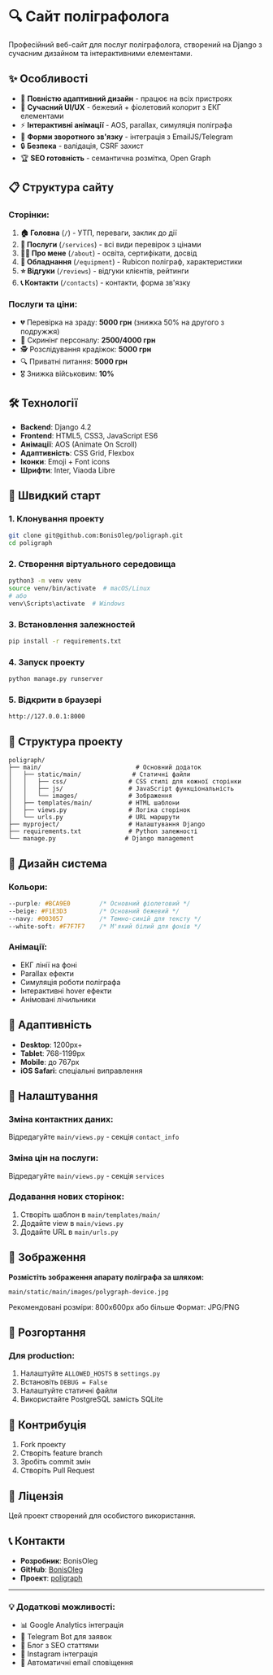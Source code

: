# 🔍 Сайт поліграфолога

Професійний веб-сайт для послуг поліграфолога, створений на Django з сучасним дизайном та інтерактивними елементами.

## ✨ Особливості

- 📱 **Повністю адаптивний дизайн** - працює на всіх пристроях
- 🎨 **Сучасний UI/UX** - бежевий + фіолетовий колорит з ЕКГ елементами
- ⚡ **Інтерактивні анімації** - AOS, parallax, симуляція поліграфа
- 📧 **Форми зворотного зв'язку** - інтеграція з EmailJS/Telegram
- 🔒 **Безпека** - валідація, CSRF захист
- 🏆 **SEO готовність** - семантична розмітка, Open Graph

## 📋 Структура сайту

### Сторінки:
1. **🏠 Головна** (`/`) - УТП, переваги, заклик до дії
2. **💼 Послуги** (`/services`) - всі види перевірок з цінами
3. **👨‍💼 Про мене** (`/about`) - освіта, сертифікати, досвід
4. **🔧 Обладнання** (`/equipment`) - Rubicon поліграф, характеристики
5. **⭐ Відгуки** (`/reviews`) - відгуки клієнтів, рейтинги
6. **📞 Контакти** (`/contacts`) - контакти, форма зв'язку

### Послуги та ціни:
- 💔 Перевірка на зраду: **5000 грн** (знижка 50% на другого з подружжя)
- 👔 Скринінг персоналу: **2500/4000 грн**
- 🕵️ Розслідування крадіжок: **5000 грн**
- 🔍 Приватні питання: **5000 грн**
- 🎖️ Знижка військовим: **10%**

## 🛠 Технології

- **Backend**: Django 4.2
- **Frontend**: HTML5, CSS3, JavaScript ES6
- **Анімації**: AOS (Animate On Scroll)
- **Адаптивність**: CSS Grid, Flexbox
- **Іконки**: Emoji + Font icons
- **Шрифти**: Inter, Viaoda Libre

## 🚀 Швидкий старт

### 1. Клонування проекту
```bash
git clone git@github.com:BonisOleg/poligraph.git
cd poligraph
```

### 2. Створення віртуального середовища
```bash
python3 -m venv venv
source venv/bin/activate  # macOS/Linux
# або
venv\Scripts\activate  # Windows
```

### 3. Встановлення залежностей
```bash
pip install -r requirements.txt
```

### 4. Запуск проекту
```bash
python manage.py runserver
```

### 5. Відкрити в браузері
```
http://127.0.0.1:8000
```

## 📁 Структура проекту

```
poligraph/
├── main/                          # Основний додаток
│   ├── static/main/              # Статичні файли
│   │   ├── css/                 # CSS стилі для кожної сторінки
│   │   ├── js/                  # JavaScript функціональність
│   │   └── images/              # Зображення
│   ├── templates/main/          # HTML шаблони
│   ├── views.py                 # Логіка сторінок
│   └── urls.py                  # URL маршрути
├── myproject/                   # Налаштування Django
├── requirements.txt             # Python залежності
└── manage.py                   # Django management
```

## 🎨 Дизайн система

### Кольори:
```css
--purple: #BCA9E0        /* Основний фіолетовий */
--beige: #F1E3D3         /* Основний бежевий */
--navy: #003057          /* Темно-синій для тексту */
--white-soft: #F7F7F7    /* М'який білий для фонів */
```

### Анімації:
- ЕКГ лінії на фоні
- Parallax ефекти
- Симуляція роботи поліграфа
- Інтерактивні hover ефекти
- Анімовані лічильники

## 📱 Адаптивність

- **Desktop**: 1200px+
- **Tablet**: 768-1199px
- **Mobile**: до 767px
- **iOS Safari**: спеціальні виправлення

## 🔧 Налаштування

### Зміна контактних даних:
Відредагуйте `main/views.py` - секція `contact_info`

### Зміна цін на послуги:
Відредагуйте `main/views.py` - секція `services`

### Додавання нових сторінок:
1. Створіть шаблон в `main/templates/main/`
2. Додайте view в `main/views.py`
3. Додайте URL в `main/urls.py`

## 📁 Зображення

**Розмістіть зображення апарату поліграфа за шляхом:**
```
main/static/main/images/polygraph-device.jpg
```

Рекомендовані розміри: 800x600px або більше
Формат: JPG/PNG

## 🚀 Розгортання

### Для production:
1. Налаштуйте `ALLOWED_HOSTS` в `settings.py`
2. Встановіть `DEBUG = False`
3. Налаштуйте статичні файли
4. Використайте PostgreSQL замість SQLite

## 🤝 Контрибуція

1. Fork проекту
2. Створіть feature branch
3. Зробіть commit змін
4. Створіть Pull Request

## 📄 Ліцензія

Цей проект створений для особистого використання.

## 📞 Контакти

- **Розробник**: BonisOleg
- **GitHub**: [BonisOleg](https://github.com/BonisOleg)
- **Проект**: [poligraph](https://github.com/BonisOleg/poligraph)

---

### 💡 Додаткові можливості:

- 📊 Google Analytics інтеграція
- 🎯 Telegram Bot для заявок  
- 📝 Блог з SEO статтями
- 🌟 Instagram інтеграція
- 📧 Автоматичні email сповіщення 